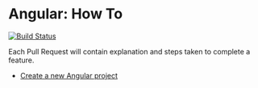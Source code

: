 # Angular: How To
[![Build Status](https://travis-ci.org/brunolm/angular-how-to.svg?branch=master)](https://travis-ci.org/brunolm/angular-how-to)

Each Pull Request will contain explanation and steps taken to complete a feature.

- [Create a new Angular project](https://github.com/brunolm/angular-how-to/pull/1)
